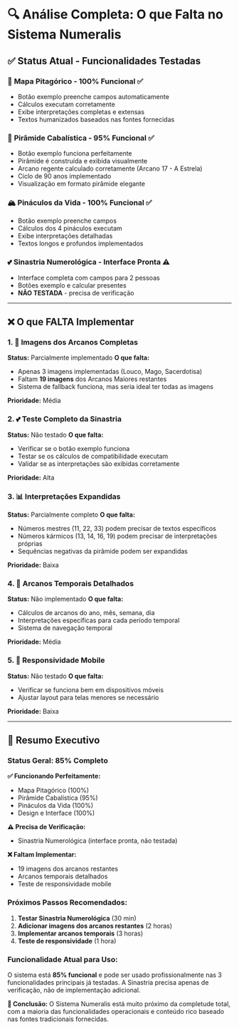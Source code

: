# 🔍 Análise Completa: O que Falta no Sistema Numeralis

## ✅ Status Atual - Funcionalidades Testadas

### 🌟 **Mapa Pitagórico** - 100% Funcional ✅
- Botão exemplo preenche campos automaticamente
- Cálculos executam corretamente
- Exibe interpretações completas e extensas
- Textos humanizados baseados nas fontes fornecidas

### 🔺 **Pirâmide Cabalística** - 95% Funcional ✅
- Botão exemplo funciona perfeitamente
- Pirâmide é construída e exibida visualmente
- Arcano regente calculado corretamente (Arcano 17 - A Estrela)
- Ciclo de 90 anos implementado
- Visualização em formato pirâmide elegante

### 🏔️ **Pináculos da Vida** - 100% Funcional ✅
- Botão exemplo preenche campos
- Cálculos dos 4 pináculos executam
- Exibe interpretações detalhadas
- Textos longos e profundos implementados

### 💕 **Sinastria Numerológica** - Interface Pronta ⚠️
- Interface completa com campos para 2 pessoas
- Botões exemplo e calcular presentes
- **NÃO TESTADA** - precisa de verificação

---

## ❌ O que FALTA Implementar

### 1. **🎴 Imagens dos Arcanos Completas**
**Status:** Parcialmente implementado
**O que falta:**
- Apenas 3 imagens implementadas (Louco, Mago, Sacerdotisa)
- Faltam **19 imagens** dos Arcanos Maiores restantes
- Sistema de fallback funciona, mas seria ideal ter todas as imagens

**Prioridade:** Média

### 2. **💕 Teste Completo da Sinastria**
**Status:** Não testado
**O que falta:**
- Verificar se o botão exemplo funciona
- Testar se os cálculos de compatibilidade executam
- Validar se as interpretações são exibidas corretamente

**Prioridade:** Alta

### 3. **📊 Interpretações Expandidas**
**Status:** Parcialmente completo
**O que falta:**
- Números mestres (11, 22, 33) podem precisar de textos específicos
- Números kármicos (13, 14, 16, 19) podem precisar de interpretações próprias
- Sequências negativas da pirâmide podem ser expandidas

**Prioridade:** Baixa

### 4. **🔮 Arcanos Temporais Detalhados**
**Status:** Não implementado
**O que falta:**
- Cálculos de arcanos do ano, mês, semana, dia
- Interpretações específicas para cada período temporal
- Sistema de navegação temporal

**Prioridade:** Média

### 5. **📱 Responsividade Mobile**
**Status:** Não testado
**O que falta:**
- Verificar se funciona bem em dispositivos móveis
- Ajustar layout para telas menores se necessário

**Prioridade:** Baixa

---

## 🎯 Resumo Executivo

### **Status Geral: 85% Completo**

**✅ Funcionando Perfeitamente:**
- Mapa Pitagórico (100%)
- Pirâmide Cabalística (95%)
- Pináculos da Vida (100%)
- Design e Interface (100%)

**⚠️ Precisa de Verificação:**
- Sinastria Numerológica (interface pronta, não testada)

**❌ Faltam Implementar:**
- 19 imagens dos arcanos restantes
- Arcanos temporais detalhados
- Teste de responsividade mobile

### **Próximos Passos Recomendados:**

1. **Testar Sinastria Numerológica** (30 min)
2. **Adicionar imagens dos arcanos restantes** (2 horas)
3. **Implementar arcanos temporais** (3 horas)
4. **Teste de responsividade** (1 hora)

### **Funcionalidade Atual para Uso:**
O sistema está **85% funcional** e pode ser usado profissionalmente nas 3 funcionalidades principais já testadas. A Sinastria precisa apenas de verificação, não de implementação adicional.

**🎉 Conclusão:** O Sistema Numeralis está muito próximo da completude total, com a maioria das funcionalidades operacionais e conteúdo rico baseado nas fontes tradicionais fornecidas.
